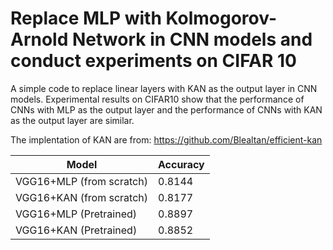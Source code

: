 # Replace MLP with Kolmogorov-Arnold Network in CNN models and conduct experiments on CIFAR 10
A simple code to replace linear layers with KAN as the output layer in CNN models. Experimental results on CIFAR10 show that the performance of CNNs with MLP as the output layer and the performance of CNNs with KAN as the output layer are similar.

The implentation of KAN are from: https://github.com/Blealtan/efficient-kan

| Model | Accuracy | 
| --- | --- | 
| VGG16+MLP (from scratch) | 0.8144 |  
| VGG16+KAN (from scratch)  |0.8177 |  
| VGG16+MLP (Pretrained)| 0.8897 |  
| VGG16+KAN (Pretrained)  | 0.8852 |  
